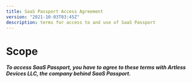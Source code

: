 ```yaml
---
title: SaaS Passport Access Agreement
version: "2021-10-03T03:45Z"
description: terms for access to and use of SaaS Passport
---
```


# Scope

***To access SaaS Passport, you have to agree to these terms with Artless Devices LLC, the company behind SaaS Passport.***
